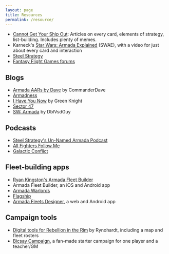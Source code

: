 ```yaml
---
layout: page
title: Resources
permalink: /resource/
---
```


- [Cannot Get Your Ship Out](https://cannotgetyourshipout.blogspot.com): Articles on every card, elements of strategy, list-building. Includes plenty of memes.
- Karneck's [Star Wars: Armada Explained](https://www.youtube.com/user/STIM007) (SWAE), with a video for just about every card and interaction
- [Steel Strategy](http://www.steelstrategy.com)
- [Fantasy Flight Games forums](https://community.fantasyflightgames.com/forum/402-star-wars-armada/)

## Blogs
- [Armada AARs by Dave](https://armadaaarsbydave.blogspot.com) by CommanderDave
- [Armadness](https://swarmadness.blogspot.com)
- [I Have You Now](https://armadaihaveyounow.blogspot.com) by Green Knight
- [Sector 47](https://swasector47.blogspot.com)
- [SW: Armada](https://swarmada.blogspot.com) by DblVsdGuy

## Podcasts
- [Steel Strategy's Un-Named Armada Podcast](https://steelstrategy.podbean.com)
- [All Fighters Follow Me](https://cincoskit.podbean.com)
- [Galactic Conflict](https://galacticconflictpodcast.podbean.com)

## Fleet-building apps
- [Ryan Kingston's Armada Fleet Builder](https://armada.ryankingston.com)
- Armada Fleet Builder, an iOS and Android app
- [Armada Warlords](https://armadawarlords.hivelabs.solutions)
- [Flagship](https://flagship.barronsoftware.com)
- [Armada Fleets Designer](https://swm-dmb.blogspot.com), a web and Android app

## Campaign tools
- [Digital tools for Rebellion in the Rim](https://drive.google.com/drive/folders/1cWV8WwrjLc-AxvzyWIBgmWhQ4U_U6XK1) by Rynohardt, including a map and fleet rosters
- [Bicsay Campaign](https://community.fantasyflightgames.com/topic/302885-bicsay-campaign-chapters-1-7-almost-there-now/), a fan-made starter campaign for one player and a teacher/GM
